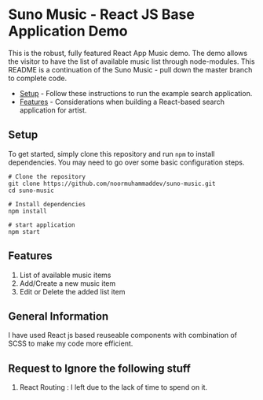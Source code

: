 # Suno Music - React JS Base Application Demo

This is the robust, fully featured React App Music demo. The demo allows the visitor to have the list of available music list through node-modules. This README is a continuation of the Suno Music - pull down the master branch to complete code.

- [Setup](#setup) - Follow these instructions to run the example search application.
- [Features](#features) - Considerations when building a React-based search application for artist.

## Setup

To get started, simply clone this repository and run `npm` to install dependencies. You may need to go over some basic configuration steps.

```
# Clone the repository
git clone https://github.com/noormuhammaddev/suno-music.git
cd suno-music

# Install dependencies
npm install

# start application
npm start
```

## Features

1. List of available music items
2. Add/Create a new music item
3. Edit or Delete the added list item

## General Information
I have used React js based reuseable components with combination of SCSS to make my code more efficient. 

## Request to Ignore the following stuff
1. React Routing : I left due to the lack of time to spend on it.
